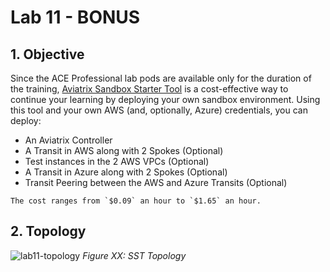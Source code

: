 # Lab 11 - BONUS

## 1. Objective

Since the ACE Professional lab pods are available only for the duration of the training, <a href="https://community.aviatrix.com/tech-zone-14/aviatrix-cloud-sandbox-starter-spin-up-cloud-networks-in-minutes-203" target="_blank">Aviatrix Sandbox Starter Tool</a> is a cost-effective way to continue your learning by deploying your own sandbox environment. Using this tool and your own AWS (and, optionally, Azure) credentials, you can deploy:

- An Aviatrix Controller
- A Transit in AWS along with 2 Spokes (Optional)
- Test instances in the 2 AWS VPCs (Optional)
- A Transit in Azure along with 2 Spokes (Optional)
- Transit Peering between the AWS and Azure Transits (Optional)

```{important}
The cost ranges from `$0.09` an hour to `$1.65` an hour.
```

## 2. Topology

![lab11-topology](images/lab11-topology.png)
_Figure XX: SST Topology_